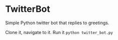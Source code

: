 # TwitterBot
Simple Python twitter bot that replies to greetings.

Clone it, navigate to it. Run it ```python twitter_bot.py```

